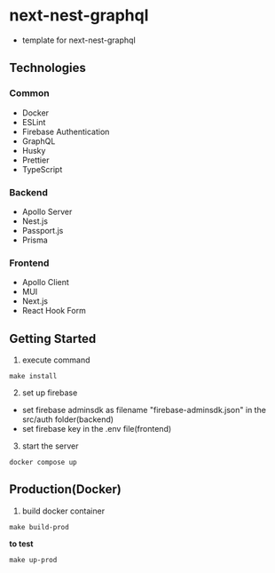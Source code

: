 # next-nest-graphql

- template for next-nest-graphql

## Technologies

### Common

- Docker
- ESLint
- Firebase Authentication
- GraphQL
- Husky
- Prettier
- TypeScript

### Backend

- Apollo Server
- Nest.js
- Passport.js
- Prisma

### Frontend

- Apollo Client
- MUI
- Next.js
- React Hook Form

## Getting Started

1. execute command

```shell
make install
```

2. set up firebase

- set firebase adminsdk as filename "firebase-adminsdk.json" in the src/auth folder(backend)
- set firebase key in the .env file(frontend)

3. start the server

```shell
docker compose up
```

## Production(Docker)

1. build docker container

```shell
make build-prod
```

**to test**

```shell
make up-prod
```
